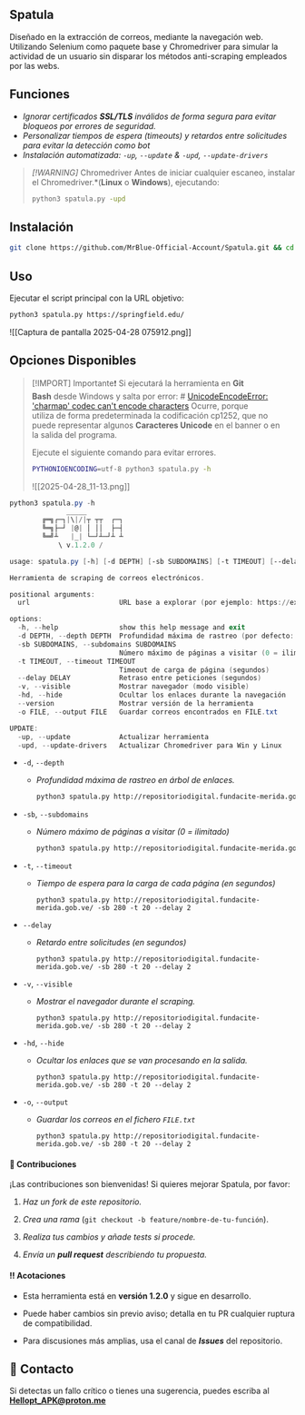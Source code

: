 
## Spatula

Diseñado en la extracción de correos, mediante la navegación web. Utilizando Selenium como paquete base y Chromedriver  para simular la actividad de un usuario sin disparar los métodos anti-scraping empleados por las webs.
## Funciones

- *Ignorar certificados **SSL/TLS** inválidos de forma segura para evitar bloqueos por errores de seguridad.*
- *Personalizar tiempos de espera (timeouts) y retardos entre solicitudes para evitar la detección como bot*
- *Instalación automatizada: `-up`, `--update` & `-upd`,  `--update-drivers`*

>_[!WARNING]_ Chromedriver
>Antes de iniciar cualquier escaneo, instalar el Chromedriver.*(**Linux** o **Windows**), ejecutando: 
>```sh
>python3 spatula.py -upd
>```

## Instalación

```sh
git clone https://github.com/MrBlue-Official-Account/Spatula.git && cd Spatula && pip3 install -r requirements.txt
```

## Uso

Ejecutar el script principal con la URL objetivo:
```sh
python3 spatula.py https://springfield.edu/
```

![[Captura de pantalla 2025-04-28 075912.png]]


## Opciones Disponibles

>[!IMPORT]  Importante❗️
>Si ejecutará la herramienta en **Git Bash** desde Windows y salta por error: # [UnicodeEncodeError: 'charmap' codec can't encode characters](https://stackoverflow.com/questions/27092833/unicodeencodeerror-charmap-codec-cant-encode-characters) Ocurre, porque utiliza de forma predeterminada la codificación cp1252, que no puede representar algunos **Caracteres Unicode** en el banner o en la salida del programa.
>
>Ejecute el siguiente comando para evitar errores.
>```sh
 >PYTHONIOENCODING=utf-8 python3 spatula.py -h
>```
>![[2025-04-28_11-13.png]]


```powershell
python3 spatula.py -h
              _____
        ╔═╗┌─┐|\|/|┬ ┬┬  ┌─┐
        ╚═╗├─┘ |@| │ ││  ├─┤
        ╚═╝┴   |_| └─┘┴─┘┴ ┴
            \ v.1.2.0 /

usage: spatula.py [-h] [-d DEPTH] [-sb SUBDOMAINS] [-t TIMEOUT] [--delay DELAY] [-v] [-hd] [--version] [-o FILE] [-up] [-upd] [url]

Herramienta de scraping de correos electrónicos.

positional arguments:
  url                      URL base a explorar (por ejemplo: https://example.com)

options:
  -h, --help               show this help message and exit
  -d DEPTH, --depth DEPTH  Profundidad máxima de rastreo (por defecto: 2)
  -sb SUBDOMAINS, --subdomains SUBDOMAINS
                           Número máximo de páginas a visitar (0 = ilimitado)
  -t TIMEOUT, --timeout TIMEOUT
                           Timeout de carga de página (segundos)
  --delay DELAY            Retraso entre peticiones (segundos)
  -v, --visible            Mostrar navegador (modo visible)
  -hd, --hide              Ocultar los enlaces durante la navegación
  --version                Mostrar versión de la herramienta
  -o FILE, --output FILE   Guardar correos encontrados en FILE.txt

UPDATE:
  -up, --update            Actualizar herramienta
  -upd, --update-drivers   Actualizar Chromedriver para Win y Linux
```

- `-d`, `--depth`
	- *Profundidad máxima de rastreo en árbol de enlaces.*
		```sh
		python3 spatula.py http://repositoriodigital.fundacite-merida.gob.ve/ -d 20 
		```

- `-sb`, `--subdomains`
	- *Número máximo de páginas a visitar (0 = ilimitado)*
		```sh
		python3 spatula.py http://repositoriodigital.fundacite-merida.gob.ve/ -sb 280
		```

- `-t`, `--timeout`
	- *Tiempo de espera para la carga de cada página (en segundos)*
		```
		python3 spatula.py http://repositoriodigital.fundacite-merida.gob.ve/ -sb 280 -t 20 --delay 2
		```

- `--delay` 
	- *Retardo entre solicitudes (en segundos)*
		```
		python3 spatula.py http://repositoriodigital.fundacite-merida.gob.ve/ -sb 280 -t 20 --delay 2
		```

- `-v`, `--visible`
	- *Mostrar el navegador durante el scraping.*
		```
		python3 spatula.py http://repositoriodigital.fundacite-merida.gob.ve/ -sb 280 -t 20 --delay 2
		```

- `-hd`, `--hide`
	- *Ocultar los enlaces que se van procesando en la salida.*
		```
		python3 spatula.py http://repositoriodigital.fundacite-merida.gob.ve/ -sb 280 -t 20 --delay 2
		```

- `-o`, `--output`
	- *Guardar los correos en el fichero `FILE.txt`*
		```
		python3 spatula.py http://repositoriodigital.fundacite-merida.gob.ve/ -sb 280 -t 20 --delay 2
		```

#### 🤝 Contribuciones

¡Las contribuciones son bienvenidas! Si quieres mejorar Spatula, por favor:

1. *Haz un fork de este repositorio.*
   
2. *Crea una rama* (`git checkout -b feature/nombre-de-tu-función`).
   
3. *Realiza tus cambios y añade tests si procede.*
   
4. *Envía un **pull request** describiendo tu propuesta.*

#### ‼️ Acotaciones

- Esta herramienta está en **versión 1.2.0** y sigue en desarrollo.
   
- Puede haber cambios sin previo aviso; detalla en tu PR cualquier ruptura de compatibilidad.
   
- Para discusiones más amplias, usa el canal de _**Issues**_ del repositorio.

## 📧 Contacto

Si detectas un fallo crítico o tienes una sugerencia, puedes escriba al **Hellopt_APK@proton.me**
